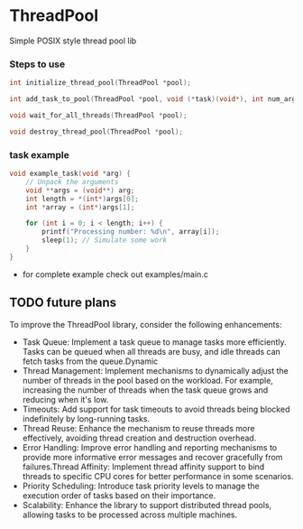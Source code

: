 # ThreadPool
Simple POSIX style thread pool lib

### Steps to use
```main.c
int initialize_thread_pool(ThreadPool *pool);

int add_task_to_pool(ThreadPool *pool, void (*task)(void*), int num_args, ...);

void wait_for_all_threads(ThreadPool *pool);

void destroy_thread_pool(ThreadPool *pool);
```
### task example
```main.c
void example_task(void *arg) {
    // Unpack the arguments
    void **args = (void**) arg;
    int length = *(int*)args[0];
    int *array = (int*)args[1];

    for (int i = 0; i < length; i++) {
        printf("Processing number: %d\n", array[i]);
        sleep(1); // Simulate some work
    }
}
```
- for complete example check out examples/main.c


## TODO future plans
To improve the ThreadPool library, consider the following enhancements:

- Task Queue: Implement a task queue to manage tasks more efficiently. Tasks can be queued when all threads are busy, and idle threads can fetch tasks from the queue.Dynamic 
- Thread Management: Implement mechanisms to dynamically adjust the number of threads in the pool based on the workload. For example, increasing the number of threads when the task queue grows and reducing when it's low.
- Timeouts: Add support for task timeouts to avoid threads being blocked indefinitely by long-running tasks.
- Thread Reuse: Enhance the mechanism to reuse threads more effectively, avoiding thread creation and destruction overhead.
- Error Handling: Improve error handling and reporting mechanisms to provide more informative error messages and recover gracefully from failures.Thread Affinity: Implement thread affinity support to bind threads to specific CPU cores for better performance in some scenarios.
- Priority Scheduling: Introduce task priority levels to manage the execution order of tasks based on their importance.
- Scalability: Enhance the library to support distributed thread pools, allowing tasks to be processed across multiple machines.
